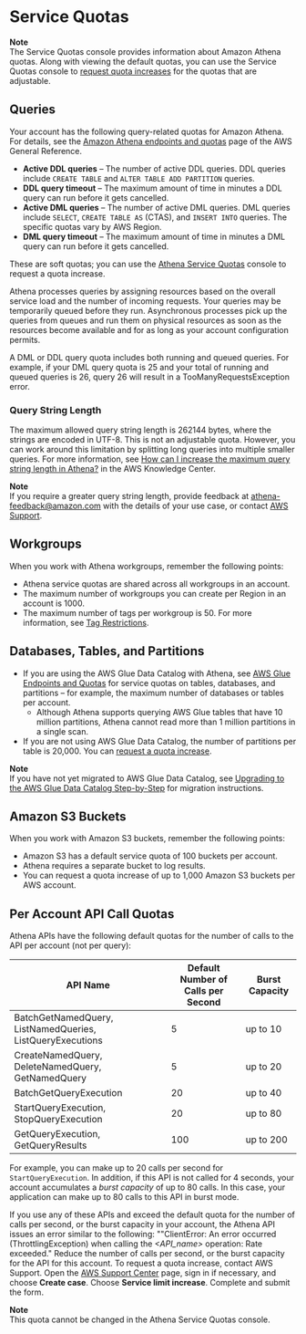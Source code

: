 # Service Quotas<a name="service-limits"></a>

**Note**  
The Service Quotas console provides information about Amazon Athena quotas\. Along with viewing the default quotas, you can use the Service Quotas console to [request quota increases](https://console.aws.amazon.com/servicequotas/home?region=us-east-1#!/services/athena/quotas) for the quotas that are adjustable\.

## Queries<a name="service-limits-queries"></a>

Your account has the following query\-related quotas for Amazon Athena\. For details, see the [Amazon Athena endpoints and quotas](https://docs.aws.amazon.com/general/latest/gr/athena.html#amazon-athena-limits) page of the AWS General Reference\.
+ **Active DDL queries** – The number of active DDL queries\. DDL queries include `CREATE TABLE` and `ALTER TABLE ADD PARTITION` queries\. 
+ **DDL query timeout** – The maximum amount of time in minutes a DDL query can run before it gets cancelled\.
+ **Active DML queries** – The number of active DML queries\. DML queries include `SELECT`, `CREATE TABLE AS` \(CTAS\), and `INSERT INTO` queries\. The specific quotas vary by AWS Region\.
+ **DML query timeout** – The maximum amount of time in minutes a DML query can run before it gets cancelled\.

These are soft quotas; you can use the [Athena Service Quotas](https://console.aws.amazon.com/servicequotas/home?region=us-east-1#!/services/athena/quotas) console to request a quota increase\.

Athena processes queries by assigning resources based on the overall service load and the number of incoming requests\. Your queries may be temporarily queued before they run\. Asynchronous processes pick up the queries from queues and run them on physical resources as soon as the resources become available and for as long as your account configuration permits\.

A DML or DDL query quota includes both running and queued queries\. For example, if your DML query quota is 25 and your total of running and queued queries is 26, query 26 will result in a TooManyRequestsException error\. 

### Query String Length<a name="service-limits-query-string-length"></a>

The maximum allowed query string length is 262144 bytes, where the strings are encoded in UTF\-8\. This is not an adjustable quota\. However, you can work around this limitation by splitting long queries into multiple smaller queries\. For more information, see [How can I increase the maximum query string length in Athena?](http://aws.amazon.com/premiumsupport/knowledge-center/athena-query-string-length/) in the AWS Knowledge Center\.

**Note**  
If you require a greater query string length, provide feedback at [athena\-feedback@amazon\.com](mailto:athena-feedback@amazon.com) with the details of your use case, or contact [AWS Support](https://console.aws.amazon.com/support/home/)\.

## Workgroups<a name="service-limits-workgroups"></a>

When you work with Athena workgroups, remember the following points:
+ Athena service quotas are shared across all workgroups in an account\.
+ The maximum number of workgroups you can create per Region in an account is 1000\.
+ The maximum number of tags per workgroup is 50\. For more information, see [Tag Restrictions](tags.md#tag-restrictions)\. 

## Databases, Tables, and Partitions<a name="service-limits-glue"></a>
+ If you are using the AWS Glue Data Catalog with Athena, see [AWS Glue Endpoints and Quotas](https://docs.aws.amazon.com/general/latest/gr/glue.html) for service quotas on tables, databases, and partitions – for example, the maximum number of databases or tables per account\. 
  + Although Athena supports querying AWS Glue tables that have 10 million partitions, Athena cannot read more than 1 million partitions in a single scan\.
+ If you are not using AWS Glue Data Catalog, the number of partitions per table is 20,000\. You can [request a quota increase](https://console.aws.amazon.com/servicequotas/home?region=us-east-1#!/services/glue/quotas)\.

**Note**  
If you have not yet migrated to AWS Glue Data Catalog, see [Upgrading to the AWS Glue Data Catalog Step\-by\-Step](glue-upgrade.md) for migration instructions\.

## Amazon S3 Buckets<a name="service-limits-buckets"></a>

When you work with Amazon S3 buckets, remember the following points:
+ Amazon S3 has a default service quota of 100 buckets per account\.
+ Athena requires a separate bucket to log results\.
+ You can request a quota increase of up to 1,000 Amazon S3 buckets per AWS account\. 

## Per Account API Call Quotas<a name="service-limits-api-calls"></a>

Athena APIs have the following default quotas for the number of calls to the API per account \(not per query\):


| API Name | Default Number of Calls per Second | Burst Capacity | 
| --- | --- | --- | 
| BatchGetNamedQuery, ListNamedQueries, ListQueryExecutions  | 5 | up to 10 | 
| CreateNamedQuery, DeleteNamedQuery, GetNamedQuery | 5 | up to 20 | 
| BatchGetQueryExecution | 20 | up to 40 | 
| StartQueryExecution, StopQueryExecution | 20 | up to 80 | 
| GetQueryExecution, GetQueryResults | 100 | up to 200 | 

For example, you can make up to 20 calls per second for `StartQueryExecution`\. In addition, if this API is not called for 4 seconds, your account accumulates a *burst capacity* of up to 80 calls\. In this case, your application can make up to 80 calls to this API in burst mode\.

If you use any of these APIs and exceed the default quota for the number of calls per second, or the burst capacity in your account, the Athena API issues an error similar to the following: ""ClientError: An error occurred \(ThrottlingException\) when calling the *<API\_name>* operation: Rate exceeded\." Reduce the number of calls per second, or the burst capacity for the API for this account\. To request a quota increase, contact AWS Support\. Open the [AWS Support Center](https://console.aws.amazon.com/support/home#/) page, sign in if necessary, and choose **Create case**\. Choose **Service limit increase**\. Complete and submit the form\.

**Note**  
This quota cannot be changed in the Athena Service Quotas console\.